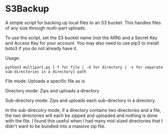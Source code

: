 # S3Backup
A simple script for backing up local files to an S3 bucket.  This handles files of any size through multi-part uploads.

To use the script, set the S3 bucket name (not the ARN) and a Secret Key and Access Key for your account.  You may also need to use pip3 to install boto3 if you do not already have it.

Usage:
```
python3 multipart.py [-f for file | -d for directory | -s for separate sub-directories in a directory] path
```

File mode: Uploads a specific file as is

Directory mode: Zips and uploads a directory

Sub-directory mode: Zips and uploads each sub-directory in a directory.  

In the sub-direcotry mode, if a directory contains two directories and a file, the two directories will each be zipped and uploaded and nothing is done with the file.  I found this useful when I had many mid-sized directories that I didn't want to be bundled into a massive zip file.



